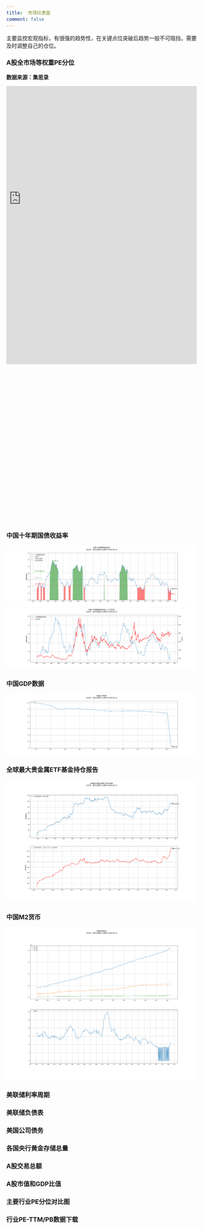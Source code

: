 ```yaml
---
title:  市场仪表盘
comment: false
---
```


主要监控宏观指标，有很强的趋势性，在关键点位突破后趋势一般不可阻挡，需要及时调整自己的仓位。

### A股全市场等权重PE分位

**数据来源：集思录**

<div id="wrap" style="border: 0px solid rgb(201, 0, 1); overflow:hidden;"> 
    <iframe id="frame" scrolling="yes" src="https://www.jisilu.cn/data/indicator/" style="border: 0; position: relative; top:-140px; float:right; left: 340px; height: 1150px; width: 1300px; -ms-zoom: 0.76; -moz-transform: scale(0.76); -moz-transform-origin: 0 0; -o-transform: scale(0.76); -o-transform-origin: 0 0; -webkit-transform: scale(0.76); -webkit-transform-origin: 0 0; overflow:hidden;"> 
    </iframe> 
</div>

### 中国十年期国债收益率
[![](../images/cn10ybond.png)](../images/cn10ybond.png)
[![](../images/cn10ybondsh300.png)](../images/cn10ybondsh300.png)

### 中国GDP数据
[![](../images/chinamacro.png)](../images/chinamacro.png)

### 全球最大贵金属ETF基金持仓报告
[![](../images/goldsilver.png)](../images/goldsilver.png)

### 中国M2货币
[![](../images/chinamoney.png)](../images/chinamoney.png)

### 美联储利率周期

### 美联储负债表
### 美国公司债务
### 各国央行黄金存储总量
### A股交易总额
### A股市值和GDP比值
### 主要行业PE分位对比图
### 行业PE-TTM/PB数据下载

